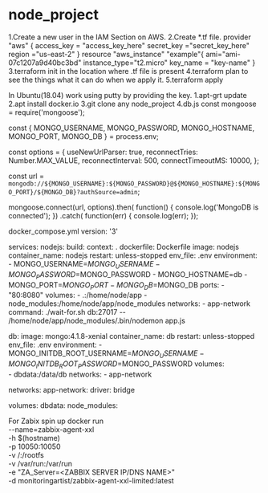 # node_project
1.Create a new user in the IAM Section on AWS.
2.Create *.tf file.
			provider "aws" {
			access_key = "access_key_here"
			secret_key ="secret_key_here"
			region ="us-east-2"
			}
			resource "aws_instance" "example"{
			ami="ami-07c1207a9d40bc3bd"
			instance_type="t2.micro"
			key_name = "key-name"
			}
3.terraform init in the location where .tf file is present
4.terraform plan to see the things what it can do when we apply it.
5.terraform apply

In Ubuntu(18.04) work using putty by providing the key.
1.apt-grt update
2.apt install docker.io
3.git clone any node_project
4.db.js
const mongoose = require('mongoose');

const {
  MONGO_USERNAME,
  MONGO_PASSWORD,
  MONGO_HOSTNAME,
  MONGO_PORT,
  MONGO_DB
} = process.env;

const options = {
  useNewUrlParser: true,
  reconnectTries: Number.MAX_VALUE,
  reconnectInterval: 500,
  connectTimeoutMS: 10000,
};

const url = `mongodb://${MONGO_USERNAME}:${MONGO_PASSWORD}@${MONGO_HOSTNAME}:${MONGO_PORT}/${MONGO_DB}?authSource=admin`;

mongoose.connect(url, options).then( function() {
  console.log('MongoDB is connected');
})
  .catch( function(err) {
  console.log(err);
});


docker_compose.yml
version: '3'

services:
  nodejs:
    build:
      context: .
      dockerfile: Dockerfile
    image: nodejs
    container_name: nodejs
    restart: unless-stopped
    env_file: .env
    environment:
      - MONGO_USERNAME=$MONGO_USERNAME
      - MONGO_PASSWORD=$MONGO_PASSWORD
      - MONGO_HOSTNAME=db
      - MONGO_PORT=$MONGO_PORT
      - MONGO_DB=$MONGO_DB
    ports:
      - "80:8080"
    volumes:
      - .:/home/node/app
      - node_modules:/home/node/app/node_modules
    networks:
      - app-network
    command: ./wait-for.sh db:27017 -- /home/node/app/node_modules/.bin/nodemon app.js 

  db:
    image: mongo:4.1.8-xenial
    container_name: db
    restart: unless-stopped
    env_file: .env
    environment:
      - MONGO_INITDB_ROOT_USERNAME=$MONGO_USERNAME
      - MONGO_INITDB_ROOT_PASSWORD=$MONGO_PASSWORD
    volumes:     
      - dbdata:/data/db
    networks:
      - app-network  

networks:
  app-network:
    driver: bridge

volumes:
  dbdata:
  node_modules:  
  
  
For Zabix spin up
docker run \
 --name=zabbix-agent-xxl \
 -h $(hostname) \
 -p 10050:10050 \
 -v /:/rootfs \
 -v /var/run:/var/run \
 -e "ZA_Server=<ZABBIX SERVER IP/DNS NAME>" \
 -d monitoringartist/zabbix-agent-xxl-limited:latest
 
